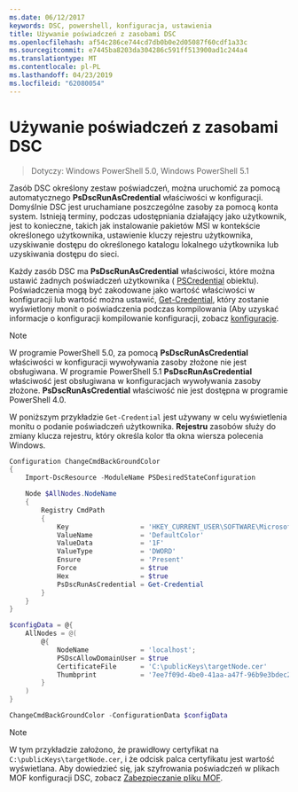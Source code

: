 ```yaml
---
ms.date: 06/12/2017
keywords: DSC, powershell, konfiguracja, ustawienia
title: Używanie poświadczeń z zasobami DSC
ms.openlocfilehash: af54c286ce744cd7db0b0e2d05087f60cdf1a33c
ms.sourcegitcommit: e7445ba8203da304286c591ff513900ad1c244a4
ms.translationtype: MT
ms.contentlocale: pl-PL
ms.lasthandoff: 04/23/2019
ms.locfileid: "62080054"
---
```

# <a name="use-credentials-with-dsc-resources"></a>Używanie poświadczeń z zasobami DSC

> Dotyczy: Windows PowerShell 5.0, Windows PowerShell 5.1

Zasób DSC określony zestaw poświadczeń, można uruchomić za pomocą automatycznego **PsDscRunAsCredential** właściwości w konfiguracji.
Domyślnie DSC jest uruchamiane poszczególne zasoby za pomocą konta system.
Istnieją terminy, podczas udostępniania działający jako użytkownik, jest to konieczne, takich jak instalowanie pakietów MSI w kontekście określonego użytkownika, ustawienie kluczy rejestru użytkownika, uzyskiwanie dostępu do określonego katalogu lokalnego użytkownika lub uzyskiwania dostępu do sieci.

Każdy zasób DSC ma **PsDscRunAsCredential** właściwości, które można ustawić żadnych poświadczeń użytkownika ( [PSCredential](/dotnet/api/system.management.automation.pscredential) obiektu).
Poświadczenia mogą być zakodowane jako wartość właściwości w konfiguracji lub wartość można ustawić, [Get-Credential](/powershell/module/Microsoft.PowerShell.Security/Get-Credential), który zostanie wyświetlony monit o poświadczenia podczas kompilowania (Aby uzyskać informacje o konfiguracji kompilowanie konfiguracji, zobacz [konfiguracje](configurations.md).

> [!NOTE]
> W programie PowerShell 5.0, za pomocą **PsDscRunAsCredential** właściwości w konfiguracji wywoływania zasoby złożone nie jest obsługiwana.
> W programie PowerShell 5.1 **PsDscRunAsCredential** właściwość jest obsługiwana w konfiguracjach wywoływania zasoby złożone.
> **PsDscRunAsCredential** właściwość nie jest dostępna w programie PowerShell 4.0.

W poniższym przykładzie `Get-Credential` jest używany w celu wyświetlenia monitu o podanie poświadczeń użytkownika.
**Rejestru** zasobów służy do zmiany klucza rejestru, który określa kolor tła okna wiersza polecenia Windows.

```powershell
Configuration ChangeCmdBackGroundColor
{
    Import-DscResource -ModuleName PSDesiredStateConfiguration

    Node $AllNodes.NodeName
    {
        Registry CmdPath
        {
            Key                  = 'HKEY_CURRENT_USER\SOFTWARE\Microsoft\Command Processor'
            ValueName            = 'DefaultColor'
            ValueData            = '1F'
            ValueType            = 'DWORD'
            Ensure               = 'Present'
            Force                = $true
            Hex                  = $true
            PsDscRunAsCredential = Get-Credential
        }
    }
}

$configData = @{
    AllNodes = @(
        @{
            NodeName             = 'localhost';
            PSDscAllowDomainUser = $true
            CertificateFile      = 'C:\publicKeys\targetNode.cer'
            Thumbprint           = '7ee7f09d-4be0-41aa-a47f-96b9e3bdec25'
        }
    )
}

ChangeCmdBackGroundColor -ConfigurationData $configData
```

> [!NOTE]
> W tym przykładzie założono, że prawidłowy certyfikat na `C:\publicKeys\targetNode.cer`, i że odcisk palca certyfikatu jest wartość wyświetlana.
> Aby dowiedzieć się, jak szyfrowania poświadczeń w plikach MOF konfiguracji DSC, zobacz [Zabezpieczanie pliku MOF](../pull-server/secureMOF.md).
